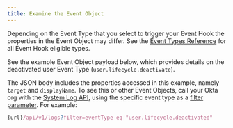 ```yaml
---
title: Examine the Event Object
---
```

Depending on the Event Type that you select to trigger your Event Hook the properties in the Event Object may differ. See the [Event Types Reference](/docs/reference/api/event-types/?q=event-hook-eligible) for all Event Hook eligible types.

See the example Event Object payload below, which provides details on the deactivated user Event Type (`user.lifecycle.deactivate`).

The JSON body includes the properties accessed in this example, namely `target` and `displayName`. To see this or other Event Objects, call your Okta org with the [System Log API](/docs/reference/api/system-log), using the specific event type as a [filter parameter](/docs/reference/api/system-log/#filtering-results). For example:

```JavaScript
{url}/api/v1/logs?filter=eventType eq "user.lifecycle.deactivated"
```

<StackSnippet snippet="event-object"/>

<NextSectionLink/>